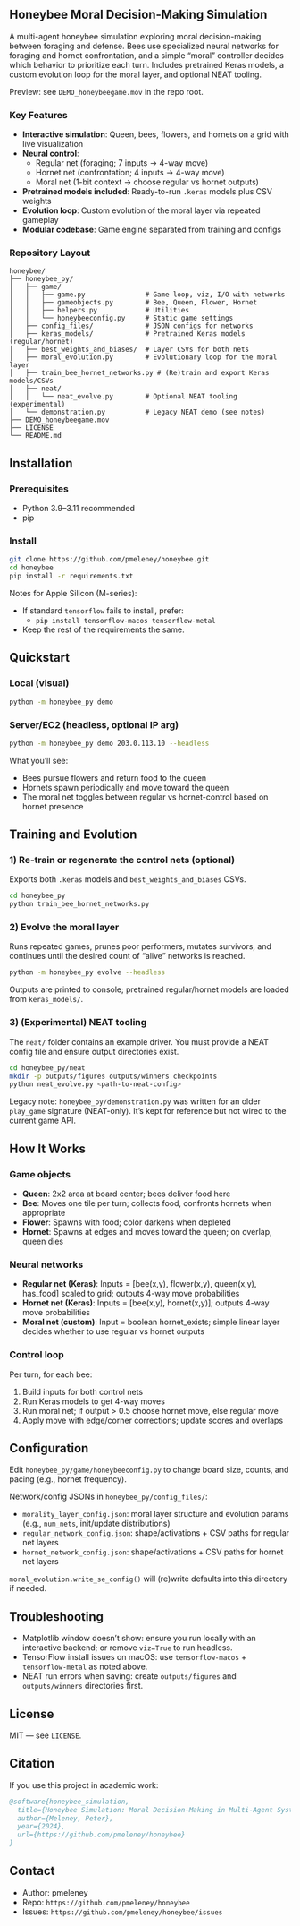 ## Honeybee Moral Decision-Making Simulation

A multi-agent honeybee simulation exploring moral decision-making between foraging and defense. Bees use specialized neural networks for foraging and hornet confrontation, and a simple “moral” controller decides which behavior to prioritize each turn. Includes pretrained Keras models, a custom evolution loop for the moral layer, and optional NEAT tooling.

Preview: see `DEMO_honeybeegame.mov` in the repo root.

### Key Features
- **Interactive simulation**: Queen, bees, flowers, and hornets on a grid with live visualization
- **Neural control**:
  - Regular net (foraging; 7 inputs → 4-way move)
  - Hornet net (confrontation; 4 inputs → 4-way move)
  - Moral net (1-bit context → choose regular vs hornet outputs)
- **Pretrained models included**: Ready-to-run `.keras` models plus CSV weights
- **Evolution loop**: Custom evolution of the moral layer via repeated gameplay
- **Modular codebase**: Game engine separated from training and configs

### Repository Layout
```
honeybee/
├── honeybee_py/
│   ├── game/
│   │   ├── game.py               # Game loop, viz, I/O with networks
│   │   ├── gameobjects.py        # Bee, Queen, Flower, Hornet
│   │   ├── helpers.py            # Utilities
│   │   └── honeybeeconfig.py     # Static game settings
│   ├── config_files/             # JSON configs for networks
│   ├── keras_models/             # Pretrained Keras models (regular/hornet)
│   ├── best_weights_and_biases/  # Layer CSVs for both nets
│   ├── moral_evolution.py        # Evolutionary loop for the moral layer
│   ├── train_bee_hornet_networks.py # (Re)train and export Keras models/CSVs
│   ├── neat/
│   │   └── neat_evolve.py        # Optional NEAT tooling (experimental)
│   └── demonstration.py          # Legacy NEAT demo (see notes)
├── DEMO_honeybeegame.mov
├── LICENSE
└── README.md
```

## Installation

### Prerequisites
- Python 3.9–3.11 recommended
- pip

### Install
```bash
git clone https://github.com/pmeleney/honeybee.git
cd honeybee
pip install -r requirements.txt
```

Notes for Apple Silicon (M-series):
- If standard `tensorflow` fails to install, prefer:
  - `pip install tensorflow-macos tensorflow-metal`
- Keep the rest of the requirements the same.

## Quickstart

### Local (visual)
```bash
python -m honeybee_py demo
```

### Server/EC2 (headless, optional IP arg)
```bash
python -m honeybee_py demo 203.0.113.10 --headless
```

What you’ll see:
- Bees pursue flowers and return food to the queen
- Hornets spawn periodically and move toward the queen
- The moral net toggles between regular vs hornet-control based on hornet presence

## Training and Evolution

### 1) Re-train or regenerate the control nets (optional)
Exports both `.keras` models and `best_weights_and_biases` CSVs.
```bash
cd honeybee_py
python train_bee_hornet_networks.py
```

### 2) Evolve the moral layer
Runs repeated games, prunes poor performers, mutates survivors, and continues until the desired count of “alive” networks is reached.
```bash
python -m honeybee_py evolve --headless
```
Outputs are printed to console; pretrained regular/hornet models are loaded from `keras_models/`.

### 3) (Experimental) NEAT tooling
The `neat/` folder contains an example driver. You must provide a NEAT config file and ensure output directories exist.
```bash
cd honeybee_py/neat
mkdir -p outputs/figures outputs/winners checkpoints
python neat_evolve.py <path-to-neat-config>
```

Legacy note: `honeybee_py/demonstration.py` was written for an older `play_game` signature (NEAT-only). It’s kept for reference but not wired to the current game API.

## How It Works

### Game objects
- **Queen**: 2x2 area at board center; bees deliver food here
- **Bee**: Moves one tile per turn; collects food, confronts hornets when appropriate
- **Flower**: Spawns with food; color darkens when depleted
- **Hornet**: Spawns at edges and moves toward the queen; on overlap, queen dies

### Neural networks
- **Regular net (Keras)**: Inputs = [bee(x,y), flower(x,y), queen(x,y), has_food] scaled to grid; outputs 4-way move probabilities
- **Hornet net (Keras)**: Inputs = [bee(x,y), hornet(x,y)]; outputs 4-way move probabilities
- **Moral net (custom)**: Input = boolean hornet_exists; simple linear layer decides whether to use regular vs hornet outputs

### Control loop
Per turn, for each bee:
1. Build inputs for both control nets
2. Run Keras models to get 4-way moves
3. Run moral net; if output > 0.5 choose hornet move, else regular move
4. Apply move with edge/corner corrections; update scores and overlaps

## Configuration

Edit `honeybee_py/game/honeybeeconfig.py` to change board size, counts, and pacing (e.g., hornet frequency).

Network/config JSONs in `honeybee_py/config_files/`:
- `morality_layer_config.json`: moral layer structure and evolution params (e.g., `num_nets`, init/update distributions)
- `regular_network_config.json`: shape/activations + CSV paths for regular net layers
- `hornet_network_config.json`: shape/activations + CSV paths for hornet net layers

`moral_evolution.write_se_config()` will (re)write defaults into this directory if needed.

## Troubleshooting
- Matplotlib window doesn’t show: ensure you run locally with an interactive backend; or remove `viz=True` to run headless.
- TensorFlow install issues on macOS: use `tensorflow-macos` + `tensorflow-metal` as noted above.
- NEAT run errors when saving: create `outputs/figures` and `outputs/winners` directories first.

## License
MIT — see `LICENSE`.

## Citation
If you use this project in academic work:
```bibtex
@software{honeybee_simulation,
  title={Honeybee Simulation: Moral Decision-Making in Multi-Agent Systems},
  author={Meleney, Peter},
  year={2024},
  url={https://github.com/pmeleney/honeybee}
}
```

## Contact
- Author: pmeleney
- Repo: `https://github.com/pmeleney/honeybee`
- Issues: `https://github.com/pmeleney/honeybee/issues`
